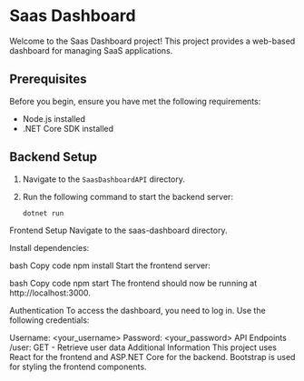 # Saas Dashboard

Welcome to the Saas Dashboard project! This project provides a web-based dashboard for managing SaaS applications.

## Prerequisites

Before you begin, ensure you have met the following requirements:

- Node.js installed
- .NET Core SDK installed

## Backend Setup

1. Navigate to the `SaasDashboardAPI` directory.
2. Run the following command to start the backend server:

   ```bash
   dotnet run

Frontend Setup
Navigate to the saas-dashboard directory.

Install dependencies:

bash
Copy code
npm install
Start the frontend server:

bash
Copy code
npm start
The frontend should now be running at http://localhost:3000.

Authentication
To access the dashboard, you need to log in. Use the following credentials:

Username: <your_username>
Password: <your_password>
API Endpoints
/user: GET - Retrieve user data
Additional Information
This project uses React for the frontend and ASP.NET Core for the backend.
Bootstrap is used for styling the frontend components.